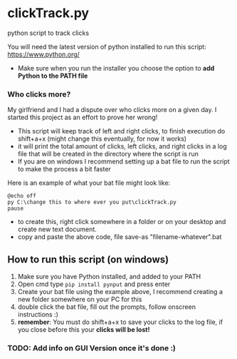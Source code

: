 # clickTrack.py
python script to track clicks 

You will need the latest version of python installed to run this script: https://www.python.org/
  - Make sure when you run the installer you choose the option to **add Python to the PATH file**

### Who clicks more?

My girlfriend and I had a dispute over who clicks more on a given day. I started this project as an effort to prove her wrong!
  - This script will keep track of left and right clicks, to finish execution  do shift+a+x (might change this eventually, for now it works)
  - it will print the total amount of clicks, left clicks, and right clicks in a log file that will be created in the directory where the script is run
  - If you are on windows I recommend setting up a bat file to run the script to make the process a bit faster
  
Here is an example of what your bat file might look like:

```
@echo off
py C:\change this to where ever you put\clickTrack.py
pause
```
  - to create this, right click somewhere in a folder or on your desktop and create new text document.
  - copy and paste the above code, file save-as "filename-whatever".bat

## How to run this script (on windows)
  1. Make sure you have Python installed, and added to your PATH
  2. Open cmd type ```pip install pynput``` and press enter
  3. Create your bat file using the example above, I recommend creating a new folder somewhere on your PC for this
  4. double click the bat file, fill out the prompts, follow onscreen instructions :)
  5. **remember**: You must do shift+a+x to save your clicks to the log file, if you close before this your **clicks will be lost!**

### TODO: Add info on GUI Version once it's done :)
